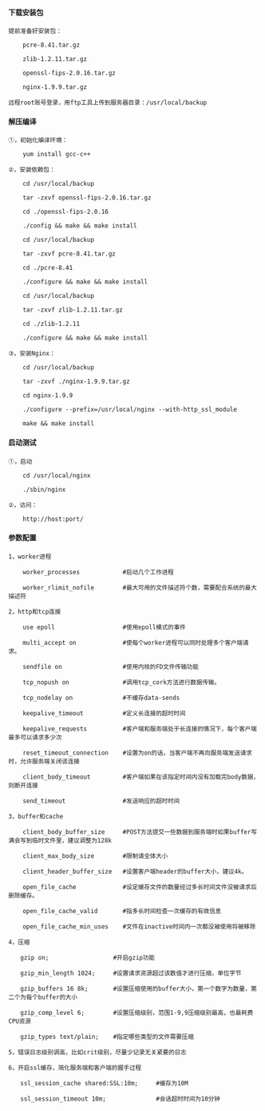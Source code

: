 
#### 下载安装包

	提前准备好安装包：
	
		pcre-8.41.tar.gz
		
		zlib-1.2.11.tar.gz
		
		openssl-fips-2.0.16.tar.gz
		
		nginx-1.9.9.tar.gz
	
	远程root账号登录，用ftp工具上传到服务器目录：/usr/local/backup

#### 解压编译

	①，初始化编译环境：
	
		yum install gcc-c++
	
	②，安装依赖包：
	
		cd /usr/local/backup
		
		tar -zxvf openssl-fips-2.0.16.tar.gz
		
		cd ./openssl-fips-2.0.16
		
		./config && make && make install
		
		cd /usr/local/backup
		
		tar -zxvf pcre-8.41.tar.gz
		
		cd ./pcre-8.41
		
		./configure && make && make install
		
		cd /usr/local/backup
		
		tar -zxvf zlib-1.2.11.tar.gz
		
		cd ./zlib-1.2.11
		
		./configure && make && make install
		
	③，安装Nginx：
	
		cd /usr/local/backup
		
		tar -zxvf ./nginx-1.9.9.tar.gz
		
		cd nginx-1.9.9
		
		./configure --prefix=/usr/local/nginx --with-http_ssl_module
		
		make && make install

#### 启动测试

	①，启动
	
		cd /usr/local/nginx
		
		./sbin/nginx
	
	②，访问：
	
		http://host:port/

#### 参数配置

	1，worker进程
	
		worker_processes 			#启动几个工作进程
		
		worker_rlimit_nofile		#最大可用的文件描述符个数，需要配合系统的最大描述符
	
	2，http和tcp连接
		
		use epoll					#使用epoll模式的事件
		
		multi_accept on				#使每个worker进程可以同时处理多个客户端请求。
		
		sendfile on					#使用内核的FD文件传输功能
		
		tcp_nopush on				#调用tcp_cork方法进行数据传输。
		
		tcp_nodelay on				#不缓存data-sends
		
		keepalive_timeout			#定义长连接的超时时间
		
		keepalive_requests			#客户端和服务端处于长连接的情况下，每个客户端最多可以请求多少次
		
		reset_timeout_connection	#设置为on的话，当客户端不再向服务端发送请求时，允许服务端关闭该连接
		
		client_body_timeout			#客户端如果在该指定时间内没有加载完body数据，则断开连接
		
		send_timeout				#发送响应的超时时间
	
	3，buffer和cache
	
		client_body_buffer_size		#POST方法提交一些数据到服务端时如果buffer写满会写到临时文件里，建议调整为128k
		
		client_max_body_size		#限制请全体大小
		
		client_header_buffer_size	#设置客户端header的buffer大小，建议4k。
		
		open_file_cache				#设定缓存文件的数量经过多长时间文件没被请求后删除缓存。
		
		open_file_cache_valid		#指多长时间检查一次缓存的有效信息
		
		open_file_cache_min_uses	#文件在inactive时间内一次都没被使用将被移除
	
	4，压缩
	
	　　gzip on;					#开启gzip功能
	
	　　gzip_min_length 1024; 	#设置请求资源超过该数值才进行压缩，单位字节
	
	　　gzip_buffers 16 8k;		#设置压缩使用的buffer大小，第一个数字为数量，第二个为每个buffer的大小
	
	　　gzip_comp_level 6;		#设置压缩级别，范围1-9,9压缩级别最高，也最耗费CPU资源
	
	　　gzip_types text/plain;	#指定哪些类型的文件需要压缩
	
	5，错误日志级别调高，比如crit级别，尽量少记录无关紧要的日志
	
	6，开启ssl缓存，简化服务端和客户端的握手过程
	
	　　ssl_session_cache shared:SSL:10m;		#缓存为10M
		
	　　ssl_session_timeout 10m;				#会话超时时间为10分钟
